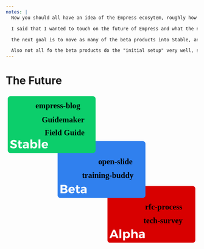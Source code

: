 ```yaml
---
notes: |
  Now you should all have an idea of the Empress ecosytem, roughly how it works and maybe an idea how you might get started today if you did have a blog that needed writing.

  I said that I wanted to touch on the future of Empress and what the next steps are. I'll be brief so you can all go to the coffee break and top up! remember the table of empress products? <SLIDE>

  the next goal is to move as many of the beta products into Stable, and finish up the Alpha products. one of the main things that is holding up the Beta products is that I need people to try out the products before I release the 1.0 version of them, each of them were built with a specific use-case in mind and I want to make sure that they weren't just "built for me"

  Also not all fo the beta products do the "initial setup" very well, setting up example content etc. there are probably some common functions that could be extracted or some improvements that could be up-streamed into ember-cli so if anyone is interested in helping with that work come find me and let's chat. Lastly I really want one of those template generators for each of the products, currently it only exists for empress-blog, and again there are probably some cominalities that could be extracted once we start making a few of them
---
```


# The Future

<p>
  <svg width="581px" height="455px" viewBox="0 0 581 455" version="1.1" xmlns="http://www.w3.org/2000/svg" xmlns:xlink="http://www.w3.org/1999/xlink">
      <!-- Generator: Sketch 59.1 (86144) - https://sketch.com -->
      <title>Artboard</title>
      <desc>Created with Sketch.</desc>
      <g id="Artboard" stroke="none" stroke-width="1" fill="none" fill-rule="evenodd">
          <g id="Alpha" transform="translate(308.000000, 278.000000)">
              <path d="M258,0 C262.418278,-8.11624501e-16 266,3.581722 266,8 L266,164 C266,168.418278 262.418278,172 258,172 L8,172 C3.581722,172 5.41083001e-16,168.418278 0,164 L0,8 C-5.41083001e-16,3.581722 3.581722,8.11624501e-16 8,0 L258,0 Z M59.1,138.452 C56.472,138.452 54.348,139.532 52.98,141.476 L52.98,138.632 L47.436,138.632 L47.436,164.984 L52.98,164.984 L52.98,155.192 C54.384,157.136 56.508,158.216 59.208,158.216 C64.644,158.216 68.208,154.292 68.208,148.424 C68.208,142.448 64.536,138.452 59.1,138.452 Z M104.604,138.416 C101.22,138.416 98.736,139.208 95.856,140.648 L97.584,144.464 C99.6,143.348 101.616,142.772 103.344,142.772 C106.008,142.772 107.376,143.96 107.376,146.012 L107.376,146.372 L102.048,146.372 C97.296,146.408 94.668,148.568 94.668,152.204 C94.668,155.732 97.188,158.252 101.328,158.252 C104.028,158.252 106.116,157.352 107.412,155.732 L107.412,158 L112.848,158 L112.812,145.364 C112.776,141.008 109.788,138.416 104.604,138.416 Z M22.704,132.8 L16.836,132.8 L5.892,158 L11.76,158 L13.74,153.104 L25.404,153.104 L27.384,158 L33.468,158 L22.704,132.8 Z M41.712,131.288 L36.168,131.288 L36.168,158 L41.712,158 L41.712,131.288 Z M77.604,131.288 L72.06,131.288 L72.06,158 L77.604,158 L77.604,148.46 C77.604,145.616 79.296,143.528 82.068,143.492 C84.444,143.492 85.884,145.004 85.884,147.452 L85.884,158 L91.428,158 L91.428,145.832 C91.428,141.296 88.656,138.416 84.3,138.416 C81.276,138.452 78.972,139.64 77.604,142.052 L77.604,131.288 Z M107.376,149.648 L107.376,151.376 C107.052,153.032 105.216,154.292 102.876,154.292 C101.004,154.292 99.852,153.32 99.852,151.844 C99.852,150.296 100.896,149.648 103.02,149.648 L107.376,149.648 Z M57.804,142.916 C60.648,142.916 62.592,145.148 62.592,148.244 C62.592,151.412 60.648,153.608 57.804,153.608 C54.96,153.608 52.98,151.448 52.98,148.244 C52.98,145.112 54.96,142.916 57.804,142.916 Z M19.608,138.74 L23.568,148.532 L15.612,148.532 L19.608,138.74 Z" id="Combined-Shape" fill="#D80000"></path>
              <text id="rfc-process" fill="#000000" font-family="NunitoSans-Bold, Nunito Sans" font-size="24" font-weight="bold">
                  <tspan x="114" y="71">rfc-process</tspan>
              </text>
              <text id="tech-survey" fill="#000000" font-family="NunitoSans-Bold, Nunito Sans" font-size="24" font-weight="bold">
                  <tspan x="109" y="113">tech-survey</tspan>
              </text>
          </g>
          <g id="Beta" transform="translate(157.000000, 142.000000)">
              <path d="M258,0 C262.418278,-8.11624501e-16 266,3.581722 266,8 L266,164 C266,168.418278 262.418278,172 258,172 L8,172 C3.581722,172 5.41083001e-16,168.418278 0,164 L0,8 C-5.41083001e-16,3.581722 3.581722,8.11624501e-16 8,0 L258,0 Z M62.16,134.168 L56.652,134.168 L56.652,139.496 L53.952,139.496 L53.952,143.312 L56.652,143.312 L56.652,152.276 C56.652,156.272 59.28,158.252 62.736,158.252 C64.536,158.252 66.336,157.748 67.776,156.92 L66.624,152.852 C65.616,153.32 64.752,153.572 64.032,153.572 C62.844,153.608 62.16,152.96 62.16,151.34 L62.16,143.348 L67.416,143.348 L67.416,139.496 L62.16,139.496 L62.16,134.168 Z M79.548,138.416 C76.164,138.416 73.68,139.208 70.8,140.648 L72.528,144.464 C74.544,143.348 76.56,142.772 78.288,142.772 C80.952,142.772 82.32,143.96 82.32,146.012 L82.32,146.372 L76.992,146.372 C72.24,146.408 69.612,148.568 69.612,152.204 C69.612,155.732 72.132,158.252 76.272,158.252 C78.972,158.252 81.06,157.352 82.356,155.732 L82.356,158 L87.792,158 L87.756,145.364 C87.72,141.008 84.732,138.416 79.548,138.416 Z M42.612,138.452 C36.708,138.452 32.64,142.412 32.64,148.388 C32.64,154.256 36.564,158.216 42.756,158.216 C46.248,158.216 49.092,156.956 51.036,154.796 L48.12,151.844 C46.788,153.176 45.06,153.896 43.224,153.896 C40.74,153.896 38.868,152.456 38.22,150.008 L52.116,150.008 C52.584,142.952 49.416,138.452 42.612,138.452 Z M20.364,132.8 L8.772,132.8 L8.772,158 L20.76,158 C26.628,158 30.264,155.336 30.264,151.016 C30.264,147.704 28.248,145.256 25.008,144.644 C27.708,143.96 29.364,141.836 29.364,139.1 C29.364,135.212 25.908,132.8 20.364,132.8 Z M82.32,149.648 L82.32,151.376 C81.996,153.032 80.16,154.292 77.82,154.292 C75.948,154.292 74.796,153.32 74.796,151.844 C74.796,150.296 75.84,149.648 77.964,149.648 L82.32,149.648 Z M20.076,147.344 C22.776,147.344 24.396,148.46 24.396,150.296 C24.396,152.24 22.776,153.356 20.076,153.356 L14.46,153.356 L14.46,147.344 L20.076,147.344 Z M42.648,142.52 C45.204,142.52 46.86,144.176 46.932,146.732 L38.112,146.732 C38.544,144.176 40.2,142.52 42.648,142.52 Z M20.076,137.444 C22.2,137.444 23.532,138.416 23.532,140.144 C23.532,141.908 22.2,142.952 20.076,142.952 L14.46,142.952 L14.46,137.444 L20.076,137.444 Z" id="Combined-Shape" fill="#3080EE"></path>
              <text id="open-slide" fill="#000000" font-family="NunitoSans-Bold, Nunito Sans" font-size="24" font-weight="bold">
                  <tspan x="123" y="70">open-slide</tspan>
              </text>
              <text id="training-buddy" fill="#000000" font-family="NunitoSans-Bold, Nunito Sans" font-size="24" font-weight="bold">
                  <tspan x="74" y="112">training-buddy</tspan>
              </text>
          </g>
          <g id="Stable" transform="translate(6.000000, 6.000000)">
              <path d="M258,0 C262.418278,-8.11624501e-16 266,3.581722 266,8 L266,164 C266,168.418278 262.418278,172 258,172 L8,172 C3.581722,172 5.41083001e-16,168.418278 0,164 L0,8 C-5.41083001e-16,3.581722 3.581722,8.11624501e-16 8,0 L258,0 Z M37.968,134.168 L32.46,134.168 L32.46,139.496 L29.76,139.496 L29.76,143.312 L32.46,143.312 L32.46,152.276 C32.46,156.272 35.088,158.252 38.544,158.252 C40.344,158.252 42.144,157.748 43.584,156.92 L42.432,152.852 C41.424,153.32 40.56,153.572 39.84,153.572 C38.652,153.608 37.968,152.96 37.968,151.34 L37.968,143.348 L43.224,143.348 L43.224,139.496 L37.968,139.496 L37.968,134.168 Z M55.356,138.416 C51.972,138.416 49.488,139.208 46.608,140.648 L48.336,144.464 C50.352,143.348 52.368,142.772 54.096,142.772 C56.76,142.772 58.128,143.96 58.128,146.012 L58.128,146.372 L52.8,146.372 C48.048,146.408 45.42,148.568 45.42,152.204 C45.42,155.732 47.94,158.252 52.08,158.252 C54.78,158.252 56.868,157.352 58.164,155.732 L58.164,158 L63.6,158 L63.564,145.364 C63.528,141.008 60.54,138.416 55.356,138.416 Z M74.112,131.288 L68.568,131.288 L68.568,158 L74.112,158 L74.112,155.192 C75.516,157.136 77.64,158.216 80.34,158.216 C85.776,158.216 89.34,154.292 89.34,148.424 C89.34,142.448 85.668,138.452 80.232,138.452 C77.604,138.452 75.48,139.532 74.112,141.476 L74.112,131.288 Z M112.56,138.452 C106.656,138.452 102.588,142.412 102.588,148.388 C102.588,154.256 106.512,158.216 112.704,158.216 C116.196,158.216 119.04,156.956 120.984,154.796 L118.068,151.844 C116.736,153.176 115.008,153.896 113.172,153.896 C110.688,153.896 108.816,152.456 108.168,150.008 L122.064,150.008 C122.532,142.952 119.364,138.452 112.56,138.452 Z M17.988,132.548 C12.156,132.548 8.232,135.428 8.232,140 C8.232,148.928 21.66,146.156 21.66,150.908 C21.66,152.456 20.256,153.32 17.916,153.32 C15.252,153.32 11.58,151.844 8.988,149.54 L6.72,154.184 C9.564,156.596 13.704,158.18 17.844,158.18 C23.424,158.18 27.708,155.516 27.708,150.584 C27.744,141.512 14.316,144.104 14.316,139.46 C14.316,138.092 15.612,137.408 17.52,137.408 C19.536,137.408 22.704,138.416 25.368,140 L27.564,135.284 C25.044,133.628 21.516,132.548 17.988,132.548 Z M98.7,131.288 L93.156,131.288 L93.156,158 L98.7,158 L98.7,131.288 Z M58.128,149.648 L58.128,151.376 C57.804,153.032 55.968,154.292 53.628,154.292 C51.756,154.292 50.604,153.32 50.604,151.844 C50.604,150.296 51.648,149.648 53.772,149.648 L58.128,149.648 Z M78.936,142.916 C81.78,142.916 83.724,145.148 83.724,148.244 C83.724,151.412 81.78,153.608 78.936,153.608 C76.092,153.608 74.112,151.448 74.112,148.244 C74.112,145.112 76.092,142.916 78.936,142.916 Z M112.596,142.52 C115.152,142.52 116.808,144.176 116.88,146.732 L108.06,146.732 C108.492,144.176 110.148,142.52 112.596,142.52 Z" id="Combined-Shape" fill="#0CCE6B"></path>
              <g id="Group" transform="translate(84.000000, 13.000000)" fill="#000000" font-family="NunitoSans-Bold, Nunito Sans" font-size="24" font-weight="bold">
                  <text id="empress-blog">
                      <tspan x="0" y="24">empress-blog</tspan>
                  </text>
                  <text id="Guidemaker">
                      <tspan x="19" y="66">Guidemaker</tspan>
                  </text>
                  <text id="Field-Guide">
                      <tspan x="28" y="106">Field Guide</tspan>
                  </text>
              </g>
          </g>
      </g>
  </svg>
</p>

<!-- .element class="fragment" -->
